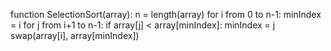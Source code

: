 function SelectionSort(array):
    n = length(array)
    for i from 0 to n-1:
        minIndex = i
        for j from i+1 to n-1:
            if array[j] < array[minIndex]:
                minIndex = j
        swap(array[i], array[minIndex])